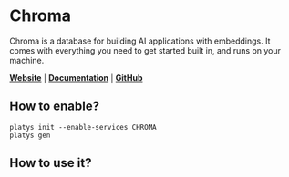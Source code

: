 # Chroma

Chroma is a database for building AI applications with embeddings. It comes with everything you need to get started built in, and runs on your machine.

**[Website](https://www.trychroma.com/)** | **[Documentation](https://docs.trychroma.com/)** | **[GitHub](https://github.com/chroma-core/chroma)**

## How to enable?

```
platys init --enable-services CHROMA
platys gen
```

## How to use it?
